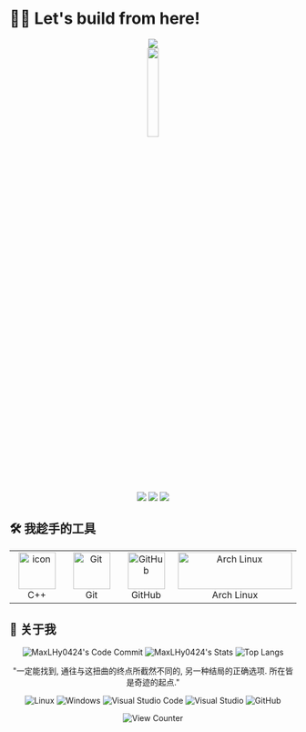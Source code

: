 # 🧑‍💻 Let's build from here!

<div align="center">
  <div>
    <a href="https://heyuhan.huohuo.ink/">
      <img src="https://readme-typing-svg.demolab.com?font=Fira+Code&pause=1000&width=435&lines=print(%22Hello%2C%20World%22);欢迎来到我的 GitHub 主页!&center=true&size=27" />
    </a>
  </div>
  <picture>
    <img width="20%" height="20%" src="https://avatars.githubusercontent.com/u/142279449?v=4"/>
  </picture>
  <div>
    <a href="https://space.bilibili.com/1678066522"><img src="https://img.shields.io/badge/Bilibili- -ff69b4" /></a>
    <a href="https://MaxLHy0424.github.io/"><img src="https://img.shields.io/badge/Blog- -green" /></a>
    <a href="https://www.minebbs.com/members/maxlhy.88192"><img src="https://img.shields.io/badge/MineBBS- -blue" /></a>
  </div>
</div>

## 🛠️ 我趁手的工具

<div align="center">
  <table>
    <tr>
      <td align="center" width="96">
          <img src="https://techstack-generator.vercel.app/cpp-icon.svg" alt="icon" width="65" height="65" alt="C++"/>
        <br>C++
      </td>
      <td align="center" width="96">
        <img src="https://user-images.githubusercontent.com/25181517/192108372-f71d70ac-7ae6-4c0d-8395-51d8870c2ef0.png" width="65" height="65" alt="Git" />
        <br>Git
      </td>
      <td align="center" width="96">
        <img src="https://techstack-generator.vercel.app/github-icon.svg" width="65" height="65" alt="GitHub" />
        <br>GitHub
      </td>
      <td align="center">
        <img src="https://archlinux.org/static/logos/archlinux-logo-dark-90dpi.ebdee92a15b3.png" width="200" height="65" alt="Arch Linux" />
        <br>Arch Linux
      </td>
   </tr>
  </table>
</div>

## 🧐 关于我

<div align="center" >

![MaxLHy0424's Code Commit](https://github-readme-activity-graph.vercel.app/graph?username=MaxLHy0424&theme=xcode)
![MaxLHy0424's Stats](https://github-readme-stats.vercel.app/api?username=MaxLHy0424&show_icons=true&count_private=true&hide_border=true&theme=nord&local=cn)
![Top Langs](https://github-readme-stats.vercel.app/api/top-langs/?username=MaxLHy0424&hide_border=true&layout=donut&theme=nord)

</div>

<div align="center" >

"一定能找到, 通往与这扭曲的终点所截然不同的, 另一种结局的正确选项. 所在皆是奇迹的起点."

![Linux](https://img.shields.io/badge/Linux-FCC624?logo=linux&logoColor=000&style=flat)
![Windows](https://img.shields.io/badge/Windows-0078D6?logo=windows&logoColor=fff&style=flat)
![Visual Studio Code](https://img.shields.io/badge/Visual%20Studio%20Code-007ACC?logo=visualstudiocode&logoColor=fff&style=flat)
![Visual Studio](https://img.shields.io/badge/Visual%20Studio-5C2D91?logo=visualstudio&logoColor=fff&style=flat)
![GitHub](https://img.shields.io/badge/GitHub-181717?logo=github&logoColor=fff&style=flat)

</div>

<div align="center" >

![View Counter](https://komarev.com/ghpvc/?username=MaxLHy0424&label=PROFILE+VIEWS&style=for-the-badge&color=81a1c1)

</div>
